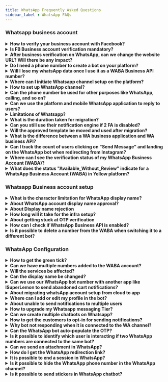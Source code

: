 ```yaml
---
title: WhatsApp Frequently Asked Questions
sidebar_label : WhatsApp FAQs
---
```


### Whatsapp business account 

<details><summary><b> How to verify your business account with Facebook? </b></summary>
<p>

- Document verification:

1. Go to https://business.facebook.com/overview
2. Click on More Tools > Business Settings > Select your Business.
3. Select Security Centre.

You will be able to initiate verification here.
Click [here](https://docs.yellow.ai/docs/platform_concepts/channelConfiguration/whatsapp-configuration#13-verfiy-business-account-with-facebook) for more details.

</p>
</details>


<details><summary><b> Is FB Business account verification mandatory? </b></summary>
<p>

Account verification is no longer a mandate for creating your WA business API account and the WhatsApp bot. Though there are some limitations to the same as mentioned, after completing embedded sign-up or "on behalf of" (OBO) onboarding processes, businesses will be able to:

1. Respond to unlimited customer-initiated conversations (24-hour messaging windows).
2. Send business-initiated conversations to 50 unique customers in a rolling 24-hour period.
3. Register for up to two phone numbers.<br/> <b>Note:</b> It is suggested to complete the business verification before making your bot live on WhatsApp to ensure unlimited business-initiated conversations after the increase in the daily limit tier.

</p>
</details>

<details>
<summary><b>After business verification on WhatsApp, can we change the website URL? Will there be any impact?</b></summary>

Yes, it is possible to change the website URL after business verification on WhatsApp. However, there may be some potential impacts on the business account that need to be considered.<br/>

Changing the website URL may require re-verification or re-approval from WhatsApp. The new URL will need to meet WhatsApp's guidelines and requirements for business verification.
</details>

<details><summary> <b> Do I need a phone number to create a bot on your platform? </b> </summary>
<p>

Yes, you can create a bot on the platform without adding a number and can even test your WhatsApp bot on our test number.

Go to the Whatsapp channel page to find the option to test your bot with the test number. 

</p>
</details>


<details><summary> <b> Will I lose my whatsApp data once I use it as a WABA Business API number?  </b> </summary>
<p>

Yes. Before initiating a WA business API setup on any number, you will have to delete your existing WA account, during which you will lose all existing contacts and conversations. 

</p>
</details>

<details><summary> <b> Where can I initiate Whatsapp channel setup on the platform? </b> </summary>
<p>

You can initiate WA channel setup on the Channels page under WA logo. 

- Visit this URL after logging in on the platform: https://cloud.yellow.ai/bot/yourbotID/channels/whatsapp

- Here is the [link to the document](https://docs.yellow.ai/docs/platform_concepts/channelConfiguration/whatsapp-configuration).

</p>
</details>

<details><summary> <b> How to set up WhatsApp channel?</b> </summary>
<p>

- Requirements & Steps

You will just need a phone number and admin access to the FB business manager account to initiate the Whatsapp channel integration. 

Here is the [URL to the doc](https://docs.yellow.ai/docs/platform_concepts/channelConfiguration/whatsapp-configuration).

</p>
</details>

<details><summary> <b> Can the phone number be used for other purposes like WhatsApp, calling, and so on? </b></summary>
<p>

Yes. The same number can be used for calling but can't be used for personal WA usage as the number would be connected to the platform. 

</p>
</details>

<details><summary><b> Can we use the platform and mobile WhatsApp application to reply to users? </b></summary>
<p>

No. We cannot use the WA application or the phone number once the Whatsapp Business API integration is completed.

</p>
</details>


<details><summary><b> Limitations of Whatsapp? </b></summary>
<p>

Pre-Onboarding:

If onboarded with a WhatsApp Business API solution provider (like WATI):
- The previous chats cannot be seen.
- The number cannot be used on any other WhatsApp apps, including the WhatsApp and WhatsApp Business mobile app.

Post Onboarding:

Businesses can send messages to customers only after a customer initiates a message. These messages are called session messages and can be sent by businesses to customers until 24 hours of the customer sending a message. After 24 hours, the session expires, and businesses can only send "template messages" to their users.
Template messages must be pre-approved by WhatsApp and can be done from the WATI dashboard. All template messages must adhere to WhatsApp Commerce Policies.
- WhatsApp Group Feature is not supported.
- WhatsApp voice or video calls are not supported. Voice notes are supported.
- WhatsApp Message Forwarding Feature is not supported.
- WhatsApp apps cannot be used with the same number if using WhatsApp Business APIs.
- WhatsApp messages cannot be replied to in a thread.

</p>
</details>

<details><summary><b> What is the duration taken for migration? </b></summary>
<p>

It generally takes 24 hours to migrate a number, as the infrastructure setup has to be done at our end.

</p>
</details>

<details><summary><b> Can you still use their notification engine if 2 FA is disabled? </b></summary>
<p>

Yes.

</p>
</details>

<details><summary><b> Will the approved template be moved and used after migration? </b></summary>
<p>

Yes. Once migrated, templates will be moved and used on the same day.

</p>
</details>

<details><summary><b> What is the difference between a WA business application and WA business API? </b></summary>
<p>

WA business application is an Android app that businesses can download but has limited functionality. WA business API is the service provided by the Yellow.

</p>
</details>

<details><summary><b> Can I track the count of users clicking on "Send Message" and landing on the WhatsApp bot when redirecting from Instagram?</b></summary>
<p>

Yes, you can track the count of users clicking on "Send Message" and landing on the WhatsApp bot from Instagram. Follow these steps:<br/>1. Include UTM parameters in the URL that redirects users from Instagram to the WhatsApp bot. For example `http://sample.com?utm_campaign=testcamp&utm_medium=social&utm_source=instagram`.<br/> 2. After users have landed on the WhatsApp bot, navigate to the Insights section of your platform.<br/> 3. Access the Data Explorer or a similar feature that provides analytics and tracking capabilities.<br/> 4. Look for the <b>Message Events</b> section within the Insights or <b>Data Explorer</b>. Here, you will find relevant metrics and data related to user interactions and events within the WhatsApp bot.<br/><img src="https://i.imgur.com/UC4de37.png"/><br/>Make sure to set up the appropriate UTM parameters and utilize the Insights or Data Explorer tool to track user engagement and measure the success of your Instagram to WhatsApp bot redirection.<br/> If you have any further questions or need assistance, reach out to our <a href="mailto:support@yellow.ai">support team</a>.

</p>
</details>


<details><summary><b> Where can I see the verification status of my WhatsApp Business Account (WABA)? </b></summary>
<p>

You can check the verification status of a WABA in the Facebook Business Manager (FBM) account.

</p>
</details>

<details><summary><b> What does the status "Available_Without_Review" indicate for a WhatsApp Business Account (WABA) in Yellow platform?</b></summary>
<p>

The status "Available_Without_Review" indicates that the account has not yet been verified. In this state, the WABA can only be used for testing purposes, as it will have a very low messaging limit.<br/><img src="https://i.imgur.com/YSh18DN.png"/>

</p>
</details>


### Whatsapp Business account setup 


<details><summary><b> What is the character limitation for WhatsApp display name? </b></summary>
<p>

The display name must contain a minimum of 3 characters. There is no such upper case at this moment. 

</p>
</details>


<details><summary><b> About WhatsApp account display name approval? </b></summary>
<p>

WhatsApp has some guidelines to be followed for display name.
The guideline is once display name is changed, it cannot be changed for 30 days.

</p>
</details>

<details><summary><b> About Display name rejection </b></summary>
<p>

Facebook has some guidelines to be followed for display name to be approved. A display name must have consistent branding with external sources(for example, a company's website or marketing).
If they don't feel the display name is abiding all these rules, then they will approve the display name.

- For instance, the Facebook account of the client is in the name of "Tolaram Group" and display name "Colgate" is rejected by Facebook saying there is no link between the two names. So the client has to apply for a new account under the name "Colgate Nigeria."

</p>
</details>

<details><summary><b> How long will it take for the infra setup? </b></summary>
<p>

After you have completed three steps, WhatsApp has to approve your display name, which takes 24 hours to be approved. After that, the infra setup process begins at our end, which takes a maximum of 24 hours to complete.

</p>
</details>

<details><summary><b> About getting stuck at OTP verification </b></summary>
<p>

User is getting stuck at OTP verification probably for two reasons:
1. You already have a WhatsApp business API account with another BSP.
2. If the WhatsApp business account is active, please delete it and retry OTP verification after 5 minutes.

</p>
</details>

<details><summary><b> How can I check if WhatsApp Business API is enabled?</b></summary>
<p>

To check if WhatsApp Business API is enabled for a number, verify if the number is aligned under any BSP (WhatsApp Business Service Provider).

</p>
</details>

<details><summary><b> Is it possible to delete a number from the WABA when switching it to a different bot?
</b></summary>
<p>

No, you should not delete a number from the WABA when switching it to a different bot, as the number is already owned by the WABA. Deleting it can cause errors like "Account not connected". Instead, you should use the admin portal to disconnect the number from the current bot and to connect the number to the new bot.

</p>
</details>

### WhatsApp Configuration


<details><summary><b> How to get the green tick? </b></summary>
<p>

To get a green tick, we have to raise a support ticket on WhatsApp. In this case, please reach out to your POC and share your website and Facebook link with them.

</p>
</details>

<details><summary><b> Can we have multiple numbers added to the WABA account? </b></summary>
<p>

Yes. Multiple numbers can be added to the same WABA account.

</p>
</details>


<details><summary><b> Will the services be affected?</b></summary>
<p>

For 24 hours, the service will remain broken during the migration.

</p>
</details>


<details><summary><b> Can the display name be changed? </b></summary>
<p>

Yes. The display name can be changed after 30 days. 
To change, go to Facebook business manager account and apply for a display name change and then inform your POC about the same.

</p>
</details>

<details><summary><b> Can we use our WhatsApp bot number with another app like lSuperLemon to send abandoned cart notifications?</b></summary>
<p>

No. Once you connect a WhatsApp number with the bot, you cannot use it with other apps at the same time.

</p>
</details>


<details><summary><b> About migrating whatsApp account setup from cloud to app </b></summary>
<p>

Once infra is created, you can connect it to any bot on the platform.

</p>
</details>


<details><summary><b> Where can I add or edit my profile in the bot? </b> </summary>
<p>

To edit the profile picture and description:
1. Go to Channel.
2. Click on WhatsApp where it is connected.
3. Click on Edit.

You can edit all the required information on this page.

</p>
</details>


<details><summary><b> About unable to send notifications to multiple users </b></summary>
<p>

A business starts with 1,000 business-initiated conversations per phone number when it completes business verification.

</p>
</details>

<details><summary><b> How to upgrade my Whatsapp messaging Tier? </b></summary>
<p>

To upgrade your Whatsapp tier and messaging limit, click [here](https://developers.facebook.com/docs/whatsapp/api/rate-limits#quality-rating-and-messaging-limits).

</p>
</details>

<details><summary><b> Can we create multiple chatbots on Whatsapp? </b></summary>
<p>

Yes. Mulitple chatbots can be created with the same WABA account.

</p>
</details>

<details><summary><b> How to get the customers to opt-in for sending notifications? </b></summary>
<p>

There are several ways to get opt-in from from the user.

The following are examples of supported opt-in methods:

- SMS.
- Webpage.
- WhatsApp thread.
- By phone(using an interactive voice response (IVR) flow)
- In person or on paper (customers can sign a physical document to opt in)

</p>
</details>

<details><summary><b>Why bot not responding when it is connected to the WA channel?</b></summary>
<p>

Ensure that you have created the bot with intents and configured the flows using the the same intent.

</p>
</details>

<details><summary><b>Can the WhatsApp bot auto-populate the OTP?</b></summary>
<p>

No, WhatsApp bot cannot automatically enter the OTP.

</p>
</details>

<details><summary><b>Is it possible to identify which user is interacting if two WhatsApp numbers are connected to the same bot?</b></summary>
<p>

Yes, you can identify which user is interacting with the bot by using this`{{{channel.whatsapp.whatsappBusinessId}}}` expression.

</p>
</details>

<details><summary><b>Can we send an attachment in WhatsApp?</b></summary>
<p>

Yes, you can send various types of attachments in WhatsApp including images, videos, and PDF files (pdf).

</p>
</details>

<details><summary><b>How do I get the WhatsApp redirection link?</b></summary>
<p>

To get the WhatsApp redirection link, contact <a href="mailto:support@yellow.ai">Support</a> team.

</p>
</details>

<details><summary><b>It is possible to end a session in WhatsApp?</b></summary>
<p>

No, it is not possible to end the session in WhatsApp.

</p>
</details>

<details><summary><b>Is it possible to hide the WhatsApp phone number in the WhatsApp channel?</b></summary>
<p>

No, it is not possible to hide the phone number. To remove phone number, you need to follow churn process, please connect with the Yellow support team.

</p>
</details>

<details><summary><b>Is it possible to send stickers in WhatsApp chatbot?</b></summary>
<p>

You cannot send stickers in WhatsApp chatbot. A WhatsApp chatbot can respond with simple text messages, images in JPEG or PNG format, audio recordings, videos, documents in PDF or docx format.

</p>
</details>


